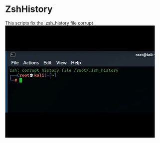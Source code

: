 # ZshHistory
This scripts fix the .zsh_history file corrupt
<img src="https://github.com/prashik287/ZshHistory/blob/main/images/hqdefault.jpg?raw=true">

